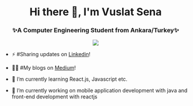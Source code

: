 <!--
**VuslatSena/VuslatSena** is a ✨ _special_ ✨ repository because its `README.md` (this file) appears on your GitHub profile.

Here are some ideas to get you started:

- 🌱 I’m currently learning reactjs
- 👯 I’m looking to collaborate on ...
- 🤔 I’m looking for help with ...
- 💬 Ask me about ...
- 📫 How to reach me: ...
- 😄 Pronouns: ...
- ⚡ Fun fact: ...
-->

<h1 align="center">Hi there 👋, I'm Vuslat Sena</h1>
<h3 align="center">✨A Computer Engineering Student from Ankara/Turkey✨</h3>
<p style="text-align:center; "><img src="file:///C:/Users/asus/Desktop/Codethink-Software-Engineering-Open-Source-Experts.jpg"></p>

- ⚡ #Sharing updates on [Linkedin](https://www.linkedin.com/in/vuslat-sena-emre/)! 

- ✍🏻 #My blogs on [Medium](https://medium.com/@aeternitas)!

- 🌱 I’m currently learning React.js, Javascript etc.

- 🔭 I’m currently working on mobile application development with java and front-end development with reactjs

